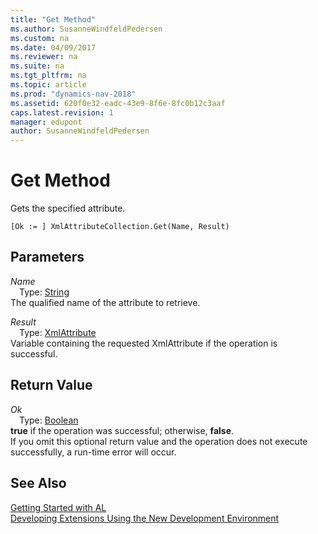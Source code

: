 ```yaml
---
title: "Get Method"
ms.author: SusanneWindfeldPedersen
ms.custom: na
ms.date: 04/09/2017
ms.reviewer: na
ms.suite: na
ms.tgt_pltfrm: na
ms.topic: article
ms.prod: "dynamics-nav-2018"
ms.assetid: 620f0e32-eadc-43e9-8f6e-8fc0b12c3aaf
caps.latest.revision: 1
manager: edupont
author: SusanneWindfeldPedersen
---
```


# Get Method
Gets the specified attribute.  
```  
[Ok := ] XmlAttributeCollection.Get(Name, Result)  
```  
## Parameters
*Name*    
&emsp;Type: [String](../datatypes/devenv-text-data-type.md)  
The qualified name of the attribute to retrieve.  
  
*Result*    
&emsp;Type: [XmlAttribute](xmlattribute-class.md)   
Variable containing the requested XmlAttribute if the operation is successful.  
  
## Return Value
*Ok*  
&emsp;Type: [Boolean](../datatypes/devenv-boolean-data-type.md)  
**true** if the operation was successful; otherwise, **false**.  
If you omit this optional return value and the operation does not execute successfully, a run-time error will occur.  
  
## See Also
[Getting Started with AL](../devenv-get-started.md)  
[Developing Extensions Using the New Development Environment](../devenv-dev-overview.md)  
